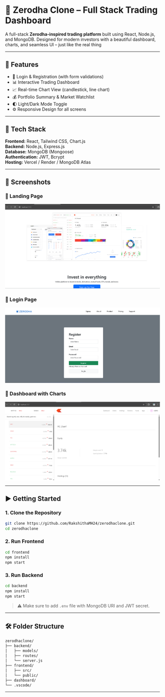 # 💸 Zerodha Clone – Full Stack Trading Dashboard

A full-stack **Zerodha-inspired trading platform** built using React, Node.js, and MongoDB. Designed for modern investors with a beautiful dashboard, charts, and seamless UI – just like the real thing

---

## 🚀 Features

- 🔐 Login & Registration (with form validations)
- 📊 Interactive Trading Dashboard
- 📈 Real-time Chart View (candlestick, line chart)
- 💰 Portfolio Summary & Market Watchlist
- 🌓 Light/Dark Mode Toggle
- ⚙️ Responsive Design for all screens

---

## 🧰 Tech Stack

**Frontend:** React, Tailwind CSS, Chart.js  
**Backend:** Node.js, Express.js  
**Database:** MongoDB (Mongoose)  
**Authentication:** JWT, Bcrypt  
**Hosting:** Vercel / Render / MongoDB Atlas

---

## 📸 Screenshots

### 🔹 Landing Page

![Landing Page](Screenshots/Screenshot2025-08-06111031.png)

### 🔹 Login Page

![Login](Screenshots/Screenshot2025-08-06111136.png)

### 🔹 Dashboard with Charts

![Dashboard](Screenshots/Screenshot2025-08-06111308.png)

---

## ▶️ Getting Started

### 1. Clone the Repository

```bash
git clone https://github.com/RakshithaMH24/zerodhaclone.git
cd zerodhaclone
```

### 2. Run Frontend

```bash
cd frontend
npm install
npm start
```

### 3. Run Backend

```bash
cd backend
npm install
npm start
```

> ⚠️ Make sure to add `.env` file with MongoDB URI and JWT secret.

---

## 🛠 Folder Structure

```
zerodhaclone/
├── backend/
│   ├── models/
│   ├── routes/
│   └── server.js
├── frontend/
│   ├── src/
│   └── public/
├── dashboard/
└── .vscode/
```

---
